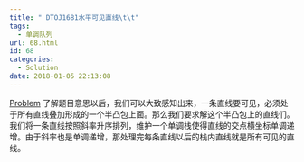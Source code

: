 ```yaml
---
title: " DTOJ1681水平可见直线\t\t"
tags:
  - 单调队列
url: 68.html
id: 68
categories:
  - Solution
date: 2018-01-05 22:13:08
---
```


[Problem](http://59.61.75.5:8018/problem.php?id=1681) 了解题目意思以后，我们可以大致感知出来，一条直线要可见，必须处于所有直线叠加形成的一个半凸包上面。那么我们要求解这个半凸包上的直线们。 我们将一条直线按照斜率升序排列，维护一个单调栈使得直线的交点横坐标单调递增。由于斜率也是单调递增，那处理完每条直线以后的栈内直线就是所有可见的直线。